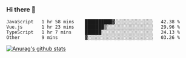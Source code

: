### Hi there 👋



<!--
**webB1an/webB1an** is a ✨ _special_ ✨ repository because its `README.md` (this file) appears on your GitHub profile.

Here are some ideas to get you started:

- 🔭 I’m currently working on ...
- 🌱 I’m currently learning ...
- 👯 I’m looking to collaborate on ...
- 🤔 I’m looking for help with ...
- 💬 Ask me about ...
- 📫 How to reach me: ...
- 😄 Pronouns: ...
- ⚡ Fun fact: ...
-->

<!--START_SECTION:waka-->

```text
JavaScript   1 hr 58 mins    ██████████▓░░░░░░░░░░░░░░   42.38 %
Vue.js       1 hr 23 mins    ███████▒░░░░░░░░░░░░░░░░░   29.96 %
TypeScript   1 hr 7 mins     ██████░░░░░░░░░░░░░░░░░░░   24.13 %
Other        9 mins          ▓░░░░░░░░░░░░░░░░░░░░░░░░   03.26 %
```

<!--END_SECTION:waka-->


[![Anurag's github stats](https://github-readme-stats.vercel.app/api?username=webB1an&show_icons=true&theme=radical)](https://github.com/anuraghazra/github-readme-stats)

